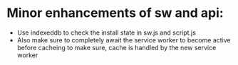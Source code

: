 # Minor enhancements of sw and api:
- Use indexeddb to check the install state in sw.js and script.js
- Also make sure to completely await the service worker to become active before cacheing to make sure, cache is handled by the new service worker
